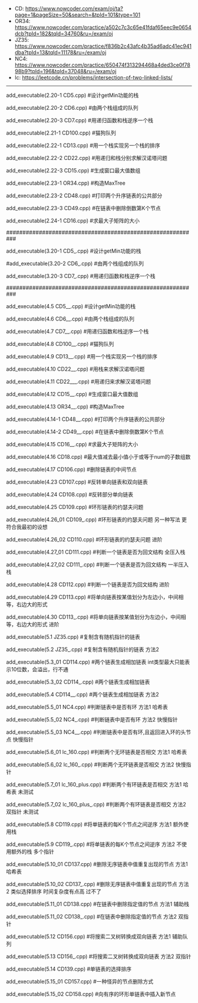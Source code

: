  - CD:
 https://www.nowcoder.com/exam/oj/ta?page=1&pageSize=50&search=&tpId=101&type=101
 - OR34:
 https://www.nowcoder.com/practice/a502c7c3c65e41fdaf65eec9e0654dcb?tpId=182&tqId=34760&ru=/exam/oj
 - JZ35:
 https://www.nowcoder.com/practice/f836b2c43afc4b35ad6adc41ec941dba?tpId=13&tqId=11178&ru=/exam/oj
 - NC4:
 https://www.nowcoder.com/practice/650474f313294468a4ded3ce0f7898b9?tpId=196&tqId=37048&ru=/exam/oj
 - lc:
 https://leetcode.cn/problems/intersection-of-two-linked-lists/
 ---
add_executable(2.20-1 CD5.cpp) #设计getMin功能的栈

add_executable(2.20-2 CD6.cpp) #由两个栈组成的队列

add_executable(2.20-3 CD7.cpp) #用递归函数和栈逆序一个栈

add_executable(2.21-1 CD100.cpp) #猫狗队列

add_executable(2.22-1 CD13.cpp) #用一个栈实现另一个栈的排序

add_executable(2.22-2 CD22.cpp) #用递归和栈分别求解汉诺塔问题

add_executable(2.22-3 CD15.cpp) #生成窗口最大值数组

add_executable(2.23-1 OR34.cpp) #构造MaxTree

add_executable(2.23-2 CD48.cpp) #打印两个升序链表的公共部分

add_executable(2.23-3 CD49.cpp) #在链表中删除倒数第K个节点

add_executable(2.24-1 CD16.cpp) #求最大子矩阵的大小

###########################################################

add_executable(3.20-1 CD5_.cpp)	#设计getMin功能的栈

#add_executable(3.20-2 CD6_.cpp)	#由两个栈组成的队列

add_executable(3.20-3 CD7_.cpp) #用递归函数和栈逆序一个栈

###########################################################

add_executable(4.5 CD5__.cpp) #设计getMin功能的栈

add_executable(4.6 CD6__.cpp)	#由两个栈组成的队列

add_executable(4.7 CD7__.cpp) #用递归函数和栈逆序一个栈

add_executable(4.8 CD100__.cpp) #猫狗队列

add_executable(4.9 CD13__.cpp) #用一个栈实现另一个栈的排序

add_executable(4.10 CD22__.cpp) #用栈来求解汉诺塔问题

add_executable(4.11 CD22___.cpp) #用递归来求解汉诺塔问题

add_executable(4.12 CD15__.cpp) #生成窗口最大值数组

add_executable(4.13 OR34__.cpp) #构造MaxTree

add_executable(4.14-1 CD48__.cpp) #打印两个升序链表的公共部分

add_executable(4.14-2 CD49__.cpp) #在链表中删除倒数第K个节点

add_executable(4.15 CD16__.cpp) #求最大子矩阵的大小

add_executable(4.16 CD18.cpp) #最大值减去最小值小于或等于num的子数组数

add_executable(4.17 CD106.cpp) #删除链表的中间节点

add_executable(4.23 CD107.cpp) #反转单向链表和双向链表

add_executable(4.24 CD108.cpp) #反转部分单向链表

add_executable(4.25 CD109.cpp) #环形链表的约瑟夫问题

add_executable(4.26_01 CD109_.cpp) #环形链表的约瑟夫问题 另一种写法 更符合我最初的设想

add_executable(4.26_02 CD110.cpp) #环形链表的约瑟夫问题 进阶

add_executable(4.27_01 CD111.cpp) #判断一个链表是否为回文结构 全压入栈

add_executable(4.27_02 CD111_.cpp) #判断一个链表是否为回文结构 一半压入栈

add_executable(4.28 CD112.cpp) #判断一个链表是否为回文结构 进阶

add_executable(4.29 CD113.cpp) #将单向链表按某值划分为左边小，中间相等，右边大的形式

add_executable(4.30 CD113_.cpp) #将单向链表按某值划分为左边小，中间相等，右边大的形式 进阶

add_executable(5.1 JZ35.cpp) #复制含有随机指针的链表
 
add_executable(5.2 JZ35_.cpp) #复制含有随机指针的链表 方法2

add_executable(5.3_01 CD114.cpp) #两个链表生成相加链表 int类型最大只能表示10位数，会溢出，行不通

add_executable(5.3_02 CD114_.cpp) #两个链表生成相加链表 

add_executable(5.4 CD114__.cpp) #两个链表生成相加链表 方法2

add_executable(5.5_01 NC4.cpp) #判断链表中是否有环 方法1 哈希表

add_executable(5.5_02 NC4_.cpp) #判断链表中是否有环 方法2 快慢指针

add_executable(5.5_03 NC4__.cpp) #判断链表中是否有环,且返回进入环的头节点 快慢指针

add_executable(5.6_01 lc_160.cpp) #判断两个无环链表是否相交 方法1 哈希表

add_executable(5.6_02 lc_160_.cpp) #判断两个无环链表是否相交 方法2 快慢指针

add_executable(5.7_01 lc_160_plus.cpp) #判断两个有环链表是否相交 方法1 哈希表 未测试

add_executable(5.7_02 lc_160_plus_.cpp) #判断两个有环链表是否相交 方法2 双指针 未测试

add_executable(5.8 CD119.cpp) #将单链表的每K个节点之间逆序 方法1 额外使用栈

add_executable(5.9 CD119_.cpp) #将单链表的每K个节点之间逆序 方法2 不使用额外的栈 多个指针

add_executable(5.10_01 CD137.cpp) #删除无序链表中值重复出现的节点 方法1 哈希表

add_executable(5.10_02 CD137_.cpp) #删除无序链表中值重复出现的节点 方法2 类似选择排序 时间复杂度有点高 过不了

add_executable(5.11_01 CD138.cpp) #在链表中删除指定值的节点 方法1 辅助栈

add_executable(5.11_02 CD138_.cpp) #在链表中删除指定值的节点 方法2 双指针

add_executable(5.12 CD156.cpp) #将搜索二叉树转换成双向链表 方法1 辅助队列

add_executable(5.13 CD156_.cpp) #将搜索二叉树转换成双向链表 方法2 双指针

add_executable(5.14 CD139.cpp) #单链表的选择排序

add_executable(5.15_01 CD157.cpp) #一种怪异的节点删除方式

add_executable(5.15_02 CD158.cpp) #向有序的环形单链表中插入新节点

